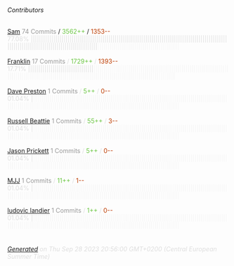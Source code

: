 ###### Contributors
[Sam](https://github.com/SamDecrock)
<font color="#999">74 Commits</font> / <font color="#6cc644">3562++</font> / <font color="#bd3c00"> 1353--</font>
<font color="#dedede">77.08%&nbsp;<font color="#dedede">||||||||||||||||||||||||||||||||||||||||||||||||||||||||||||||||||||||||||||||||||||||||||||||||||||||||||||||||||||||||||||||||||||||||||||</font><font color="#f4f4f4">||||||||||||||||||||||||||||||||||||||||</font><br><br>
[Franklin](https://github.com/fvdm)
<font color="#999">17 Commits</font> / <font color="#6cc644">1729++</font> / <font color="#bd3c00"> 1393--</font>
<font color="#dedede">17.71%&nbsp;<font color="#dedede">||||||||||||||||||||||||||||||||</font><font color="#f4f4f4">||||||||||||||||||||||||||||||||||||||||||||||||||||||||||||||||||||||||||||||||||||||||||||||||||||||||||||||||||||||||||||||||||||||||||||||||||||</font><br><br>
[Dave Preston](https://github.com/davepreston)
<font color="#999">1 Commits</font> / <font color="#6cc644">5++</font> / <font color="#bd3c00"> 0--</font>
<font color="#dedede">01.04%&nbsp;<font color="#dedede">|</font><font color="#f4f4f4">|||||||||||||||||||||||||||||||||||||||||||||||||||||||||||||||||||||||||||||||||||||||||||||||||||||||||||||||||||||||||||||||||||||||||||||||||||||||||||||||||||||||||||||||||||</font><br><br>
[Russell Beattie](https://github.com/russellbeattie)
<font color="#999">1 Commits</font> / <font color="#6cc644">55++</font> / <font color="#bd3c00"> 3--</font>
<font color="#dedede">01.04%&nbsp;<font color="#dedede">|</font><font color="#f4f4f4">|||||||||||||||||||||||||||||||||||||||||||||||||||||||||||||||||||||||||||||||||||||||||||||||||||||||||||||||||||||||||||||||||||||||||||||||||||||||||||||||||||||||||||||||||||</font><br><br>
[Jason Prickett](https://github.com/jpricket)
<font color="#999">1 Commits</font> / <font color="#6cc644">5++</font> / <font color="#bd3c00"> 0--</font>
<font color="#dedede">01.04%&nbsp;<font color="#dedede">|</font><font color="#f4f4f4">|||||||||||||||||||||||||||||||||||||||||||||||||||||||||||||||||||||||||||||||||||||||||||||||||||||||||||||||||||||||||||||||||||||||||||||||||||||||||||||||||||||||||||||||||||</font><br><br>
[MJJ](https://github.com/mjj2000)
<font color="#999">1 Commits</font> / <font color="#6cc644">11++</font> / <font color="#bd3c00"> 1--</font>
<font color="#dedede">01.04%&nbsp;<font color="#dedede">|</font><font color="#f4f4f4">|||||||||||||||||||||||||||||||||||||||||||||||||||||||||||||||||||||||||||||||||||||||||||||||||||||||||||||||||||||||||||||||||||||||||||||||||||||||||||||||||||||||||||||||||||</font><br><br>
[ludovic landier](https://github.com/Come2Daddy)
<font color="#999">1 Commits</font> / <font color="#6cc644">1++</font> / <font color="#bd3c00"> 0--</font>
<font color="#dedede">01.04%&nbsp;<font color="#dedede">|</font><font color="#f4f4f4">|||||||||||||||||||||||||||||||||||||||||||||||||||||||||||||||||||||||||||||||||||||||||||||||||||||||||||||||||||||||||||||||||||||||||||||||||||||||||||||||||||||||||||||||||||</font><br><br>
###### [Generated](https://github.com/jakeleboeuf/contributor) on Thu Sep 28 2023 20:56:00 GMT+0200 (Central European Summer Time)